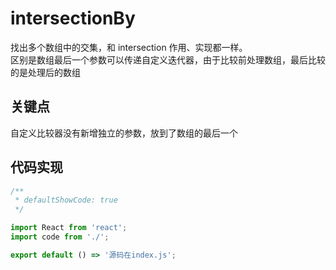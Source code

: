 # intersectionBy

找出多个数组中的交集，和 intersection 作用、实现都一样。  
区别是数组最后一个参数可以传递自定义迭代器，由于比较前处理数组，最后比较的是处理后的数组

## 关键点

自定义比较器没有新增独立的参数，放到了数组的最后一个

## 代码实现

```jsx
/**
 * defaultShowCode: true
 */

import React from 'react';
import code from './';

export default () => '源码在index.js';
```
